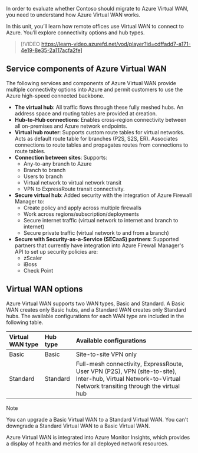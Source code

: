 In order to evaluate whether Contoso should migrate to Azure Virtual WAN, you need to understand how Azure Virtual WAN works.

In this unit, you’ll learn how remote offices use Virtual WAN to connect to Azure. You’ll explore connectivity options and hub types.

> [!VIDEO https://learn-video.azurefd.net/vod/player?id=cdffadd7-a171-4e19-8e35-2a117acfa2fe]

## Service components of Azure Virtual WAN

The following services and components of Azure Virtual WAN provide multiple connectivity options into Azure and permit customers to use the Azure high-speed connected backbone.

- **The virtual hub**: All traffic flows through these fully meshed hubs. An address space and routing tables are provided at creation.
- **Hub-to-Hub connections**: Enables cross-region connectivity between all on-premises and Azure network endpoints.
- **Virtual hub router**: Supports custom route tables for virtual networks. Acts as default route table for branches (P2S, S2S, ER). Associates connections to route tables and propagates routes from connections to route tables.
- **Connection between sites**: Supports:
  - Any-to-any branch to Azure
  - Branch to branch
  - Users to branch
  - Virtual network to virtual network transit
  - VPN to ExpressRoute transit connectivity.
- **Secure virtual hub**: Added security with the integration of Azure Firewall Manager to:
  - Create policy and apply across multiple firewalls
  - Work across regions/subscription/deployments
  - Secure internet traffic (virtual network to internet and branch to internet)
  - Secure private traffic (virtual network to and from a branch)
- **Secure with Security-as-a-Service (SECaaS) partners**: Supported partners that currently have integration into Azure Firewall Manager's API to set up security policies are:
  - zScaler
  - iBoss
  - Check Point  

## Virtual WAN options

Azure Virtual WAN supports two WAN types, Basic and Standard. A Basic WAN creates only Basic hubs, and a Standard WAN creates only Standard hubs. The available configurations for each WAN type are included in the following table.

| **Virtual WAN type** | **Hub type** | **Available configurations**                                 |
| :------------------- | :----------- | :----------------------------------------------------------- |
| Basic                | Basic        | Site-to-site VPN only                                        |
| Standard             | Standard     | Full-mesh connectivity, ExpressRoute, User VPN (P2S), VPN (site-to-site), Inter-hub, Virtual Network-to-Virtual Network transiting through the virtual hub |

>[!NOTE]
> You can upgrade a Basic Virtual WAN to a Standard Virtual WAN. You can't downgrade a Standard Virtual WAN to a Basic Virtual WAN.

Azure Virtual WAN is integrated into Azure Monitor Insights, which provides a display of health and metrics for all deployed network resources.
